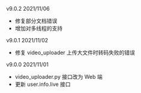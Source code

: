 v9.0.2  2021/11/06
+ 修复部分文档错误
+ 增加对多线程的支持

v9.0.1  2021/11/02
+ 修复 video_uploader 上传大文件时转码失败的错误

v9.0.0  2021/11/01
+ video_uploader.py 接口改为 Web 端
+ 更新 user.info.live 接口